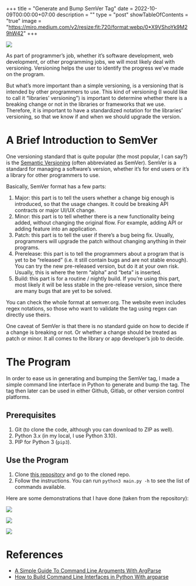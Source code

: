 +++
title = "Generate and Bump SemVer Tag"
date = 2022-10-09T00:00:00+07:00
description = ""
type = "post"
showTableOfContents = "true"
image = "https://miro.medium.com/v2/resize:fit:720/format:webp/0*X9VShoYk9M29hW42"
+++

![](https://miro.medium.com/v2/resize:fit:4800/format:webp/0*X9VShoYk9M29hW42)

As part of programmer’s job, whether it’s software development, web development, or other programming jobs, we will most likely deal with versioning. Versioning helps the user to identify the progress we’ve made on the program.

But what’s more important than a simple versioning, is a versioning that is intended by other programmers to use. This kind of versioning (I would like to call it “libraries’ versioning”) is important to determine whether there is a breaking change or not in the libraries or frameworks that we use. Therefore, it is important to have a standardized notation for the libraries’ versioning, so that we know if and when we should upgrade the version.

# A Brief Introduction to SemVer

One versioning standard that is quite popular (the most popular, I can say?) is the [Semantic Versioning](https://semver.org/) (often abbreviated as SemVer). SemVer is a standard for managing a software’s version, whether it’s for end users or it’s a library for other programmers to use.

Basically, SemVer format has a few parts:
1) Major: this part is to tell the users whether a change big enough is introduced, so that the usage changes. It could be breaking API contracts or major UI/UX change.
2) Minor: this part is to tell whether there is a new functionality being added, without changing the original flow. For example, adding API or adding feature into an application.
3) Patch: this part is to tell the user if there’s a bug being fix. Usually, programmers will upgrade the patch without changing anything in their programs.
4) Prerelease: this part is to tell the programmers about a program that is yet to be “released” (i.e. it still contain bugs and are not stable enough). You can try the new pre-released version, but do it at your own risk. Usually, this is where the term “alpha” and “beta” is inserted.
5) Build: this part is for a routine / nightly build. If you’re using this part, most likely it will be less stable in the pre-release version, since there are many bugs that are yet to be solved.

You can check the whole format at semver.org. The website even includes regex notations, so those who want to validate the tag using regex can directly use theirs.

One caveat of SemVer is that there is no standard guide on how to decide if a change is breaking or not. Or whether a change should be treated as patch or minor. It all comes to the library or app developer’s job to decide.

# The Program

In order to ease us in generating and bumping the SemVer tag, I made a simple command line interface in Python to generate and bump the tag. The tag then later can be used in either Github, Gitlab, or other version control platforms.

## Prerequisites

1) Git (to clone the code, although you can download to ZIP as well).
2) Python 3.x (in my local, I use Python 3.10).
3) PIP for Python 3 (`pip3`).

## Use the Program

1) Clone [this repository](https://github.com/iamdejan/tag-generator) and go to the cloned repo.
2) Follow the instructions. You can run `python3 main.py -h` to see the list of commands available.

Here are some demonstrations that I have done (taken from the repository):

![](https://miro.medium.com/v2/resize:fit:4800/format:webp/0*InAgo2D2M-d7HVjd.png)

![](https://miro.medium.com/v2/resize:fit:720/format:webp/0*sbstpmggu23g04ya.png)

![](https://miro.medium.com/v2/resize:fit:720/format:webp/0*AeObW-aato7hKYJ9.png)

# References

- [A Simple Guide To Command Line Arguments With ArgParse](https://towardsdatascience.com/a-simple-guide-to-command-line-arguments-with-argparse-6824c30ab1c3)
- [How to Build Command Line Interfaces in Python With argparse](https://realpython.com/command-line-interfaces-python-argparse/)
